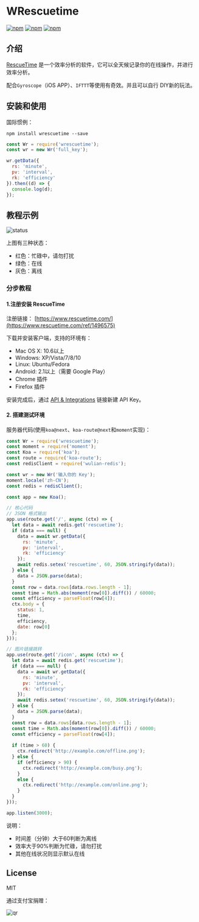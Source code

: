 # WRescuetime

[![npm](https://img.shields.io/npm/v/wrescuetime.svg?style=plastic)](https://npmjs.org/package/wrescuetime) [![npm](https://img.shields.io/npm/dm/wrescuetime.svg?style=plastic)](https://npmjs.org/package/wrescuetime) [![npm](https://img.shields.io/npm/dt/wrescuetime.svg?style=plastic)](https://npmjs.org/package/wrescuetime)

## 介绍

[RescueTime](https://www.rescuetime.com/ref/1496575) 是一个效率分析的软件，它可以全天候记录你的在线操作，并进行效率分析。

配合`Gyroscope`（iOS APP）、`IFTTT`等使用有奇效。并且可以自行 DIY新的玩法。

## 安装和使用

国际惯例：

```
npm install wrescuetime --save
```

```js
const Wr = require('wrescuetime');
const wr = new Wr('full_key');

wr.getData({
  rs: 'minute',
  pv: 'interval',
  rk: 'efficiency'
}).then((d) => {
  console.log(d);
});
```

## 教程示例

![status](http://test2.sh.gg:3333/icon)

上图有三种状态：

* 红色：忙碌中，请勿打扰
* 绿色：在线
* 灰色：离线

### 分步教程

#### 1.注册安装 RescueTime

注册链接： [https://www.rescuetime.com/](https://www.rescuetime.com/ref/1496575)

下载并安装客户端，支持的环境有：

* Mac OS X: 10.6以上
* Windows: XP/Vista/7/8/10
* Linux: Ubuntu/Fedora
* Android: 2.1以上（需要 Google Play）
* Chrome 插件
* Firefox 插件

安装完成后，通过 [API & Integrations](https://www.rescuetime.com/anapi/setup/overview) 链接新建 API Key。

#### 2. 搭建测试环境


服务器代码(使用`koa@next`、`koa-route@next`和`moment`实现)：

```js
const Wr = require('wrescuetime');
const moment = require('moment');
const Koa = require('koa');
const route = require('koa-route');
const redisClient = require('wulian-redis');

const wr = new Wr('输入你的 Key');
moment.locale('zh-CN');
const redis = redisClient();

const app = new Koa();

// 核心代码
// JSON 格式输出
app.use(route.get('/', async (ctx) => {
  let data = await redis.get('rescuetime');
  if (data === null) {
    data = await wr.getData({
      rs: 'minute',
      pv: 'interval',
      rk: 'efficiency'
    });
    await redis.setex('rescuetime', 60, JSON.stringify(data));
  } else {
    data = JSON.parse(data);
  }
  const row = data.rows[data.rows.length - 1];
  const time = Math.abs(moment(row[0]).diff()) / 60000;
  const efficiency = parseFloat(row[4]);
  ctx.body = {
    status: 1,
    time,
    efficiency,
    date: row[0]
  }; 
}));

// 图片链接跳转
app.use(route.get('/icon', async (ctx) => {
  let data = await redis.get('rescuetime');
  if (data === null) {
    data = await wr.getData({
      rs: 'minute',
      pv: 'interval',
      rk: 'efficiency'
    });
    await redis.setex('rescuetime', 60, JSON.stringify(data));
  } else {
    data = JSON.parse(data);
  }
  const row = data.rows[data.rows.length - 1];
  const time = Math.abs(moment(row[0]).diff()) / 60000;
  const efficiency = parseFloat(row[4]);
  
  if (time > 60) {
    ctx.redirect('http://example.com/offline.png');
  } else {
    if (efficiency > 90) {
      ctx.redirect('http://example.com/busy.png');
    }
    else {
      ctx.redirect('http://example.com/online.png');
    }
  }
}));

app.listen(3000);
```

说明：

* 时间差（分钟）大于60判断为离线
* 效率大于90%判断为忙碌，请勿打扰
* 其他在线状况则显示默认在线

## License

MIT

通过支付宝捐赠：

![qr](https://cloud.githubusercontent.com/assets/1890238/15489630/fccbb9cc-2193-11e6-9fed-b93c59d6ef37.png)


